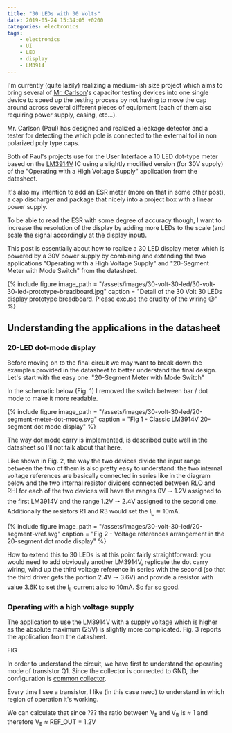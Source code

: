 ```yaml
---
title: "30 LEDs with 30 Volts"
date: 2019-05-24 15:34:05 +0200
categories: electronics
tags: 
    - electronics
    - UI
    - LED 
    - display 
    - LM3914
---
```


I'm currently (quite lazily) realizing a medium-ish size project which aims to bring
several of [Mr. Carlson](https://www.patreon.com/MrCarlsonsLab)'s 
capacitor testing devices into one single device to
speed up the testing process by not having to move the cap around across
several different pieces of equipment (each of them also requiring power supply, casing, etc...).

Mr. Carlson (Paul) has designed and realized a leakage detector and a tester for detecting the 
which pole is connected to the external foil in non polarized poly type caps.

Both of Paul's projects use for the User Interface a 10 LED dot-type meter based on the
[LM3914V](https://www.ti.com/lit/ds/symlink/lm3914.pdf)
IC using a slightly modified version (for 30V supply) of the
"Operating with a High Voltage Supply" application from the datasheet.

It's also my intention to add an ESR meter (more on that in some other post),
a cap discharger and package that nicely into a project box with a linear power supply.

To be able to read the ESR with some
degree of accuracy though, I want to increase the resolution of the display 
by adding more LEDs to the scale (and scale the signal accordingly at the display input).

This post is essentially about how to realize a 30 LED display meter which is powered
by a 30V power supply by combining and extending the two applications 
"Operating with a High Voltage Supply" and "20-Segment Meter with Mode Switch" from the datasheet.

{% include figure 
    image_path = "/assets/images/30-volt-30-led/30-volt-30-led-prototype-breadboard.jpg" 
    caption = "Detail of the 30 Volt 30 LEDs display prototype breadboard. Please excuse the crudity of the wiring 😉"
%}


## Understanding the applications in the datasheet

### 20-LED dot-mode display

Before moving on to the final circuit we may want to break down the examples provided in the 
datasheet to better understand the final design. Let's start with the easy one: "20-Segment Meter with Mode Switch"

In the schematic below (Fig. 1) I removed the switch between bar / dot mode to make it more readable.

{% include figure 
    image_path = "/assets/images/30-volt-30-led/20-segment-meter-dot-mode.svg" 
    caption = "Fig 1 - Classic LM3914V 20-segment dot mode display"
%}

The way dot mode carry is implemented, is described quite well in the datasheet so I'll not talk about that here.

Like shown in Fig. 2, the way the two devices divide the input range between the two of them is also 
pretty easy to understand:
the two internal voltage references are basically connected in series like in the diagram below and the two 
internal resistor dividers connected between RLO and RHI for each of the two devices will have the ranges
0V 🠒 1.2V assigned to the first LM3914V and the range 1.2V 🠒 2.4V assigned to the second one.
Additionally the resistors R1 and R3 would set the I<sub>L</sub> ≅ 10mA.

{% include figure 
    image_path = "/assets/images/30-volt-30-led/20-segment-vref.svg" 
    caption = "Fig 2 - Voltage references arrangement in the 20-segment dot mode display"
%}

How to extend this to 30 LEDs is at this point fairly straightforward: you would need to add
obviously another LM3914V, replicate the dot carry wiring, wind up the 
third voltage reference in series with the second (so that the third driver gets the portion 2.4V 🠒 3.6V)
and provide a resistor with value 3.6K to set the I<sub>L</sub> current also to 10mA. So far so good.

### Operating with a high voltage supply

The application to use the LM3914V with a supply voltage which is higher as the absolute maximum (25V)
is slightly more complicated. Fig. 3 reports the application from the datasheet.

FIG

In order to understand the circuit, we have first to understand the operating mode of transistor Q1.
Since the collector is connected to GND, the configuration is [common collector](https://en.wikipedia.org/wiki/Common_collector).

Every time I see a transistor, I like (in this case need) to understand in which region of operation
it's working. 

We can calculate that since ??? the ratio between V<sub>E</sub> and V<sub>B</sub> is ≈ 1 and therefore
V<sub>E</sub> ≈ REF_OUT = 1.2V